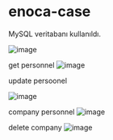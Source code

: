 # enoca-case

MySQL veritabanı kullanıldı. 

![image](https://github.com/duygu2/enoca-case/assets/56012686/1ed734e5-46f1-4bf3-b6fe-7fceb1f40f65)



get personnel
![image](https://github.com/duygu2/enoca-case/assets/56012686/78aa7fc9-e373-41f0-aa8d-a6e6cf45a5aa)

update persoonel

![image](https://github.com/duygu2/enoca-case/assets/56012686/d50a28f1-2115-40c6-882e-85a20275aeab)


company personnel
![image](https://github.com/duygu2/enoca-case/assets/56012686/4b2134ab-6f5d-4540-8217-60c7b6015181)

delete company
![image](https://github.com/duygu2/enoca-case/assets/56012686/ad20a192-8b69-4fb1-ab78-cc25aecb2335)

